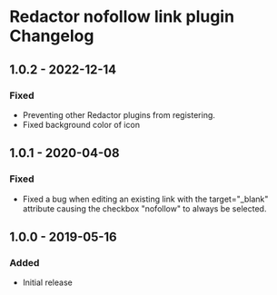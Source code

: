 # Redactor nofollow link plugin Changelog

## 1.0.2 - 2022-12-14

### Fixed

- Preventing other Redactor plugins from registering.
- Fixed background color of icon

## 1.0.1 - 2020-04-08

### Fixed

- Fixed a bug when editing an existing link with the target="_blank" attribute causing the checkbox "nofollow" to always be selected.

## 1.0.0 - 2019-05-16

### Added

- Initial release
